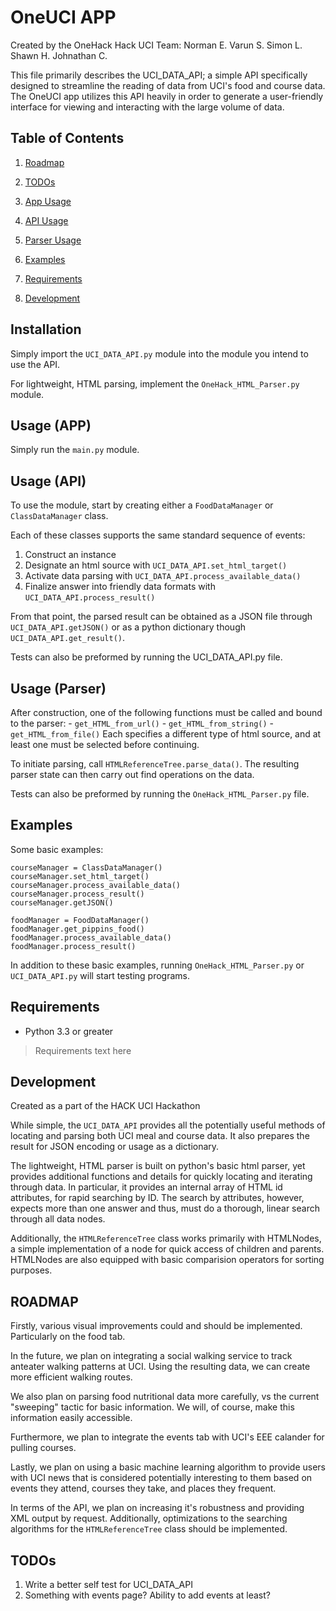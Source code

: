 # OneUCI APP

Created by the OneHack Hack UCI Team:
Norman E.
Varun S.
Simon L.
Shawn H.
Johnathan C.

This file primarily describes the UCI_DATA_API; a simple API specifically designed to streamline the reading of data from UCI's food and course data. The OneUCI app utilizes this API heavily in order to generate a user-friendly interface for viewing and interacting with the large volume of data.

## Table of Contents

1. [Roadmap](#roadmap)
2. [TODOs](#todos)

1. [App Usage](#usage-app)
2. [API Usage](#usage-api)
3. [Parser Usage](#usage-parser)
4. [Examples]($eamples)
4. [Requirements](#requirements)
5. [Development](#develompent)

## Installation
Simply import the ```UCI_DATA_API.py``` module into the module you intend to use the API.

For lightweight, HTML parsing, implement the ```OneHack_HTML_Parser.py``` module.

## Usage (APP)
Simply run the ```main.py``` module.

## Usage (API)
To use the module, start by creating either a ```FoodDataManager``` or ```ClassDataManager``` class.

Each of these classes supports the same standard sequence of events:
 1. Construct an instance
 2. Designate an html source with ```UCI_DATA_API.set_html_target()```
 3. Activate data parsing with ```UCI_DATA_API.process_available_data()```
 4. Finalize answer into friendly data formats with ```UCI_DATA_API.process_result()```

From that point, the parsed result can be obtained as a JSON file through ```UCI_DATA_API.getJSON()```
or as a python dictionary though ```UCI_DATA_API.get_result()```.

Tests can also be preformed by running the UCI_DATA_API.py file.

## Usage (Parser)
 After construction, one of the following functions must be called and bound to the parser:
    - ```get_HTML_from_url()```
    - ```get_HTML_from_string()```
    - ```get_HTML_from_file()```
 Each specifies a different type of html source, and at least one must be selected before continuing.

 To initiate parsing, call ```HTMLReferenceTree.parse_data()```. The resulting parser state can then carry out find operations on the data.

 Tests can also be preformed by running the ```OneHack_HTML_Parser.py``` file.

## Examples
Some basic examples:
```
courseManager = ClassDataManager()
courseManager.set_html_target()
courseManager.process_available_data()
courseManager.process_result()
courseManager.getJSON()

foodManager = FoodDataManager()
foodManager.get_pippins_food()
foodManager.process_available_data()
foodManager.process_result()
```

In addition to these basic examples, running ```OneHack_HTML_Parser.py``` or ```UCI_DATA_API.py``` will start testing programs.

## Requirements

- Python 3.3 or greater
> Requirements text here

## Development
 Created as a part of the HACK UCI Hackathon

 While simple, the ```UCI_DATA_API``` provides all the potentially useful methods of locating and parsing both UCI meal and course data. It also prepares the result for JSON encoding or usage as a dictionary.

 The lightweight, HTML parser is built on python's basic html parser, yet provides additional functions and details for quickly locating and iterating through data. In particular, it provides an internal array of HTML id attributes, for rapid searching by ID. The search by attributes, however, expects more than one answer and thus, must do a thorough, linear search through all data nodes.

 Additionally, the ```HTMLReferenceTree``` class works primarily with HTMLNodes, a simple implementation of a node for quick access of children and parents. HTMLNodes are also equipped with basic comparision operators for sorting purposes.

## ROADMAP
 Firstly, various visual improvements could and should be implemented. Particularly on the food tab.
 
 In the future, we plan on integrating a social walking service to track anteater walking patterns at UCI. Using the resulting data, we can create more efficient walking routes.

 We also plan on parsing food nutritional data more carefully, vs the current "sweeping" tactic for basic information. We will, of course, make this information easily accessible.

 Furthermore, we plan to integrate the events tab with UCI's EEE calander for pulling courses.

 Lastly, we plan on using a basic machine learning algorithm to provide users with UCI news that is considered potentially interesting to them based on events they attend, courses they take, and places they frequent.

 In terms of the API, we plan on increasing it's robustness and providing XML output by request. Additionally, optimizations to the searching algorithms for the ```HTMLReferenceTree``` class should be implemented.

## TODOs

1. Write a better self test for UCI_DATA_API
2. Something with events page? Ability to add events at least?

